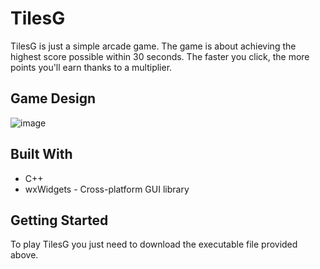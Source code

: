 # TilesG

TilesG is just a simple arcade game.
The game is about achieving the highest score possible within 30 seconds. The faster you click, the more points you'll earn thanks to a multiplier.

## Game Design

![image](https://github.com/mswiatek12/TilesG/assets/152070484/fca505c6-3c2d-43df-a335-93eefa53d818)



## Built With

- C++
- wxWidgets - Cross-platform GUI library

## Getting Started

To play TilesG you just need to download the executable file provided above.
